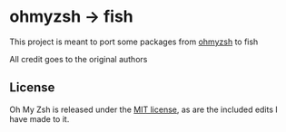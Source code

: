 # ohmyzsh -> fish

This project is meant to port some packages from [ohmyzsh](https://ohmyz.sh) to fish

All credit goes to the original authors

## License

Oh My Zsh is released under the [MIT license](LICENSE.txt), as are the included edits I have made to it.
